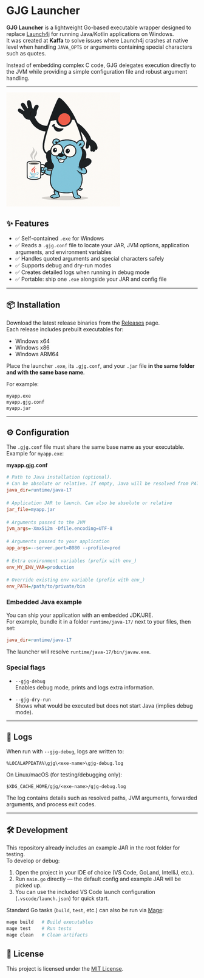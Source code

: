 # GJG Launcher

**GJG Launcher** is a lightweight Go-based executable wrapper designed to replace [Launch4j](https://launch4j.sourceforge.net/) for running Java/Kotlin applications on Windows.  
It was created at **Kaffa** to solve issues where Launch4j crashes at native level when handling `JAVA_OPTS` or arguments containing special characters such as quotes.

Instead of embedding complex C code, GJG delegates execution directly to the JVM while providing a simple configuration file and robust argument handling.

---

![](./gjg-logo.png)

## ✨ Features

- ✅ Self-contained `.exe` for Windows
- ✅ Reads a `.gjg.conf` file to locate your JAR, JVM options, application arguments, and environment variables
- ✅ Handles quoted arguments and special characters safely
- ✅ Supports debug and dry-run modes
- ✅ Creates detailed logs when running in debug mode
- ✅ Portable: ship one `.exe` alongside your JAR and config file

---

## 📦 Installation

Download the latest release binaries from the [Releases](../../releases) page.  
Each release includes prebuilt executables for:

- Windows x64
- Windows x86
- Windows ARM64

Place the launcher `.exe`, its `.gjg.conf`, and your `.jar` file **in the same folder and with the same base name**.

For example:

```
myapp.exe
myapp.gjg.conf
myapp.jar
```

---

## ⚙️ Configuration

The `.gjg.conf` file must share the same base name as your executable.  
Example for `myapp.exe`:

**myapp.gjg.conf**

```ini
# Path to Java installation (optional).
# Can be absolute or relative. If empty, Java will be resolved from PATH.
java_dir=runtime/java-17

# Application JAR to launch. Can also be absolute or relative
jar_file=myapp.jar

# Arguments passed to the JVM
jvm_args=-Xmx512m -Dfile.encoding=UTF-8

# Arguments passed to your application
app_args=--server.port=8080 --profile=prod

# Extra environment variables (prefix with env_)
env_MY_ENV_VAR=production

# Override existing env variable (prefix with env_)
env_PATH=/path/to/private/bin
```

### Embedded Java example

You can ship your application with an embedded JDK/JRE.  
For example, bundle it in a folder `runtime/java-17/` next to your files, then set:

```ini
java_dir=runtime/java-17
```

The launcher will resolve `runtime/java-17/bin/javaw.exe`.

### Special flags

- `--gjg-debug`  
  Enables debug mode, prints and logs extra information.

- `--gjg-dry-run`  
  Shows what would be executed but does not start Java (implies debug mode).

---

## 📝 Logs

When run with `--gjg-debug`, logs are written to:

```
%LOCALAPPDATA%\gjg\<exe-name>\gjg-debug.log
```

On Linux/macOS (for testing/debugging only):

```
$XDG_CACHE_HOME/gjg/<exe-name>/gjg-debug.log
```

The log contains details such as resolved paths, JVM arguments, forwarded arguments, and process exit codes.

---

## 🛠 Development

This repository already includes an example JAR in the root folder for testing.  
To develop or debug:

1. Open the project in your IDE of choice (VS Code, GoLand, IntelliJ, etc.).
2. Run `main.go` directly — the default config and example JAR will be picked up.
3. You can use the included VS Code launch configuration (`.vscode/launch.json`) for quick start.

Standard Go tasks (`build`, `test`, etc.) can also be run via [Mage](https://magefile.org/):

```bash
mage build   # Build executables
mage test    # Run tests
mage clean   # Clean artifacts
```


## 📄 License

This project is licensed under the [MIT License](./LICENSE).  
